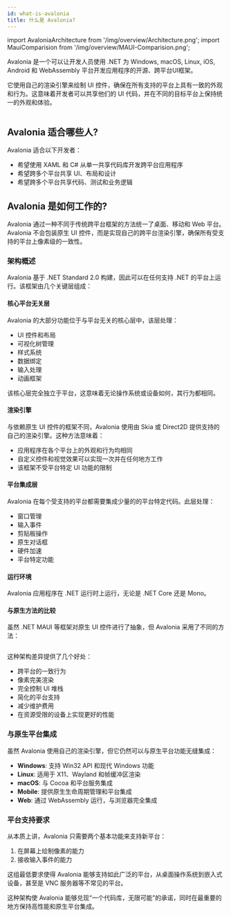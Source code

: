 ```yaml
---
id: what-is-avalonia
title: 什么是 Avalonia?
---
```


import AvaloniaArchitecture from '/img/overview/Architecture.png';
import MauiComparision from '/img/overview/MAUI-Comparision.png';

Avalonia 是一个可以让开发人员使用 .NET 为 Windows, macOS, Linux, iOS, Android 和 WebAssembly 平台开发应用程序的开源、跨平台UI框架。 

它使用自己的渲染引擎来绘制 UI 控件，确保在所有支持的平台上具有一致的外观和行为。这意味着开发者可以共享他们的 UI 代码，并在不同的目标平台上保持统一的外观和体验。

<p><img className="image-zoom-medium" src={AvaloniaArchitecture} alt="" /></p>


## Avalonia 适合哪些人?

Avalonia 适合以下开发者：

* 希望使用 XAML 和 C# 从单一共享代码库开发跨平台应用程序
* 希望跨多个平台共享 UI、布局和设计
* 希望跨多个平台共享代码、测试和业务逻辑


## Avalonia 是如何工作的?
Avalonia 通过一种不同于传统跨平台框架的方法统一了桌面、移动和 Web 平台。Avalonia 不会包装原生 UI 控件，而是实现自己的跨平台渲染引擎，确保所有受支持的平台上像素级的一致性。

### 架构概述
Avalonia 基于 .NET Standard 2.0 构建，因此可以在任何支持 .NET 的平台上运行。该框架由几个关键层组成：

#### 核心平台无关层
Avalonia 的大部分功能位于与平台无关的核心层中，该层处理：

* UI 控件和布局
* 可视化树管理
* 样式系统
* 数据绑定
* 输入处理
* 动画框架

该核心层完全独立于平台，这意味着无论操作系统或设备如何，其行为都相同。

#### 渲染引擎
与依赖原生 UI 控件的框架不同，Avalonia 使用由 Skia 或 Direct2D 提供支持的自己的渲染引擎。这种方法意味着：

* 应用程序在各个平台上的外观和行为均相同
* 自定义控件和视觉效果可以实现一次并在任何地方工作
* 该框架不受平台特定 UI 功能的限制

#### 平台集成层
Avalonia 在每个受支持的平台都需要集成少量的的平台特定代码。此层处理：

* 窗口管理
* 输入事件
* 剪贴板操作
* 原生对话框
* 硬件加速
* 平台特定功能

#### 运行环境
Avalonia 应用程序在 .NET 运行时上运行，无论是 .NET Core 还是 Mono。 

#### 与原生方法的比较
虽然 .NET MAUI 等框架对原生 UI 控件进行了抽象，但 Avalonia 采用了不同的方法：

<p><img className="image-zoom-medium" src={MauiComparision} alt="" /></p>

这种架构差异提供了几个好处：

* 跨平台的一致行为
* 像素完美渲染
* 完全控制 UI 堆栈
* 简化的平台支持
* 减少维护费用
* 在资源受限的设备上实现更好的性能

### 与原生平台集成

虽然 Avalonia 使用自己的渲染引擎，但它仍然可以与原生平台功能无缝集成：

* **Windows**: 支持 Win32 API 和现代 Windows 功能
* **Linux**: 适用于 X11、Wayland 和帧缓冲区渲染
* **macOS**: 与 Cocoa 和平台服务集成
* **Mobile**: 提供原生生命周期管理和平台集成
* **Web**: 通过 WebAssembly 运行，与浏览器完全集成

### 平台支持要求
从本质上讲，Avalonia 只需要两个基本功能来支持新平台：

1. 在屏幕上绘制像素的能力
2. 接收输入事件的能力

这组最低要求使得 Avalonia 能够支持如此广泛的平台，从桌面操作系统到嵌入式设备，甚至是 VNC 服务器等不常见的平台。

这种架构使 Avalonia 能够兑现“一个代码库，无限可能”的承诺，同时在最重要的地方保持高性能和原生平台集成。